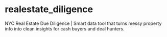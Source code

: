# realestate_diligence
NYC Real Estate Due Diligence | Smart data tool that turns messy property info into clean insights for cash buyers and deal hunters.
